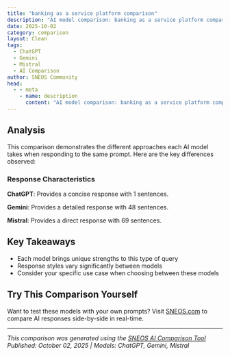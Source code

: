 ```yaml
---
title: "banking as a service platform comparison"
description: "AI model comparison: banking as a service platform comparison..."
date: 2025-10-02
category: comparison
layout: Clean
tags:
  - ChatGPT
  - Gemini
  - Mistral
  - AI Comparison
author: SNEOS Community
head:
  - - meta
    - name: description
      content: "AI model comparison: banking as a service platform comparison..."
---
```


<ChatComparison
  title="banking as a service platform comparison"
  prompt="banking as a service platform comparison"
  :responses='{
    "ChatGPT": "Error calling OpenAI API.",
    "Gemini": "## Banking as a Service (BaaS) Platform Comparison\n\nBanking as a Service (BaaS) platforms are enabling businesses of all sizes to embed financial services into their own offerings, creating new revenue streams, increasing customer engagement, and improving user experiences. Choosing the right BaaS platform is crucial for success. Here\u0027s a comparison of some popular options, focusing on key features and considerations:\n\n**Key Factors to Consider:**\n\n* **Services Offered:** Account creation, payments processing, card issuing, lending, KYC/AML compliance, etc.  Match the services offered to your specific needs.\n* **Compliance \u0026 Security:** Robust KYC/AML compliance is essential. Strong security protocols and fraud prevention mechanisms are crucial for protecting sensitive financial data.\n* **API Documentation \u0026 Developer Experience:** Clear, comprehensive, and well-documented APIs are vital for seamless integration. A user-friendly developer portal can significantly speed up development.\n* **Pricing Structure:** Understand the different pricing models (e.g., per transaction, monthly fee, usage-based) and how they scale with your business growth.\n* **Target Audience:** Some platforms are geared towards specific industries or company sizes (startups, SMEs, enterprises).\n* **Geographic Coverage:** Ensure the platform supports your target markets and complies with relevant regulations.\n* **Integration Capabilities:** Compatibility with your existing technology stack (CRM, ERP, etc.) is important for streamlined workflows.\n* **Customer Support \u0026 Onboarding:** Responsive and knowledgeable support is essential during the integration process and ongoing operations.\n* **Scalability:** The platform should be able to handle increasing transaction volumes and user growth as your business expands.\n* **Customization Options:** Ability to tailor the platform to your specific branding and user experience requirements.\n\n**Platform Comparison:**\n\nHere\u0027s a comparison of some leading BaaS platforms, keeping in mind that features and pricing can change:\n\n| Platform         | Key Features                                                        | Strengths                                                                   | Weaknesses                                                                  | Target Audience      | Pricing                                                | Examples                                                                   |\n|-------------------|-----------------------------------------------------------------------|-----------------------------------------------------------------------------|------------------------------------------------------------------------------|----------------------|--------------------------------------------------------|---------------------------------------------------------------------------|\n| **SynapseFI**     | Account creation, payments, debit cards, compliance, KYC/AML, identity | Comprehensive compliance tools, strong API documentation, customizable    | Can be complex to implement, requires significant technical expertise       | Fintechs, Larger SMEs | Variable based on volume, services, and custom features | Mercury, Gusto (formerly), Dave                                           |\n| **Unit**          | Bank accounts, cards, payments, lending, risk monitoring             | Easy-to-use API, fast onboarding, modern architecture                      | Limited international support, less mature than some competitors         | Startups, Growing SMEs | Usage-based, scalable                                   | Vouch, FitLab                                                              |\n| **Galileo (SoFi)** | Payments processing, card issuing, loyalty programs, fraud prevention| Scalable infrastructure, extensive card processing capabilities, global reach| Can be more expensive than alternatives, potentially slower iteration         | Enterprises, Large Fintechs | Transaction-based, custom pricing                         | Robinhood (partially), Chime                                             |\n| **Marqeta**       | Card issuing, spend controls, instant card issuance, open API         | Highly customizable card programs, advanced fraud prevention, real-time data | More focused on card issuing than other BaaS offerings                       | Enterprises, Fintechs with card focus | Transaction-based, custom pricing                         | Uber, DoorDash, Affirm                                                   |\n| **Treasury Prime** | Account opening, payments, compliance, partner bank connections     | Focus on banking operations, compliance automation, strong partner network | Potentially slower development due to reliance on partner banks           | Startups, Growing SMEs | Usage-based, tiers based on features and volume             | Plaid, First Republic Bank                                               |\n| **Plaid**          | Data aggregation, account verification, payments, identity verification| Wide range of bank integrations, extensive developer tools, focused on connectivity | Not a full-fledged BaaS platform, more focused on data access and verification | Fintechs, Startups      | Subscription, usage-based                                 | Many Fintech apps use Plaid for account connections                   |\n| **Ramp**          | Corporate cards, expense management, bill pay, accounting automation  | Integrated solution, modern UX, focused on corporate finance             | Limited to corporate finance use cases                                     | Startups, SMEs         | Subscription-based                                      | Many companies using Ramp for expense management                          |\n| **Green Dot**      | Prepaid cards, banking accounts, money processing services             | Long-standing industry experience, large network, regulatory expertise   | Older technology stack, potentially less flexible than modern APIs        | Enterprises, Established Businesses | Transaction-based, custom pricing                         | Walmart MoneyCard, Uber Debit Card                                        |\n\n**Detailed Explanation of Key Features:**\n\n* **Account Creation:**  Enables users to open bank accounts directly within your application.\n* **Payments Processing:**  Facilitates various payment methods, including ACH, wires, card payments, and real-time payments (RTP).\n* **Card Issuing:**  Allows you to issue branded debit or credit cards to your users, providing a seamless payment experience.\n* **KYC/AML Compliance:**  Handles Know Your Customer (KYC) and Anti-Money Laundering (AML) compliance checks, ensuring regulatory adherence.\n* **Lending:**  Offers the ability to provide loans and credit products to your customers.\n* **Risk Monitoring:**  Provides tools to monitor transactions for fraud and other suspicious activity.\n* **Partner Bank Connections:** Integrations with FDIC-insured banks to hold customer funds securely.\n* **Data Aggregation:** Connects to various financial accounts to provide users with a holistic view of their finances.\n\n**Example Use Cases:**\n\n* **Neobanks:** Building a digital banking platform from scratch using BaaS infrastructure.\n* **Fintech Apps:** Integrating payment processing, card issuing, or lending into their existing apps.\n* **E-commerce Platforms:** Offering branded payment cards or financing options to customers.\n* **Marketplaces:** Facilitating payments between buyers and sellers on their platforms.\n* **Subscription Services:** Managing recurring payments and offering subscription-based banking features.\n\n**How to Choose the Right BaaS Platform:**\n\n1. **Define Your Business Needs:** Clearly outline your specific requirements, including the types of financial services you want to offer, your target audience, and your budget.\n2. **Research and Evaluate Platforms:**  Compare different BaaS platforms based on the key factors mentioned above.  Consider factors like API documentation, compliance support, and pricing models.\n3. **Request Demos and Proof of Concepts:**  Test out the platforms with real-world scenarios to ensure they meet your requirements.\n4. **Consider Long-Term Scalability:**  Choose a platform that can grow with your business and handle increasing transaction volumes.\n5. **Negotiate Pricing and Terms:**  Carefully review the pricing structure and terms of service to ensure they are favorable to your business.\n6. **Focus on Developer Experience:** Prioritize platforms with robust APIs and good documentation for faster integration.\n\n**Disclaimer:**  This information is for general guidance only and should not be considered financial or legal advice. It is crucial to conduct your own thorough research and consult with relevant professionals before making any decisions. Pricing and features are subject to change without notice.  Always refer to the official documentation of each platform for the most up-to-date information.\n",
    "Mistral": "Banking as a Service (BaaS) platforms enable non-bank companies to offer financial services by leveraging the infrastructure and regulatory compliance of traditional banks. Here\u0027s a comparison of some popular BaaS platforms:\n\n### 1. **Stripe Treasury**\n- **Overview**: Stripe Treasury allows businesses to offer financial services such as bank accounts, debit cards, and money transfers.\n- **Key Features**:\n  - Integrated with Stripe\u0027s payment processing.\n  - Offers APIs for easy integration.\n  - Supports multiple currencies.\n  - Strong security and compliance measures.\n- **Use Cases**: E-commerce platforms, marketplaces, and gig economy companies.\n- **Pros**:\n  - Seamless integration with Stripe\u0027s ecosystem.\n  - Strong developer tools and documentation.\n- **Cons**:\n  - Limited to Stripe\u0027s ecosystem.\n  - May have higher fees compared to other platforms.\n\n### 2. **Solarisbank**\n- **Overview**: Solarisbank is a German-based BaaS platform that offers a wide range of financial services, including lending, payments, and digital banking.\n- **Key Features**:\n  - Modular banking services.\n  - Comprehensive API suite.\n  - Strong regulatory compliance.\n  - Supports multiple financial products.\n- **Use Cases**: Fintech startups, e-commerce platforms, and traditional banks.\n- **Pros**:\n  - Flexible and modular approach.\n  - Strong regulatory framework.\n- **Cons**:\n  - Primarily focused on the European market.\n  - Complexity in integration for non-European companies.\n\n### 3. **BBVA Open Platform**\n- **Overview**: BBVA Open Platform provides a suite of banking services, including account management, payments, and lending.\n- **Key Features**:\n  - Robust API suite.\n  - Strong regulatory compliance.\n  - Supports multiple financial products.\n  - Integration with BBVA\u0027s banking services.\n- **Use Cases**: Fintech startups, e-commerce platforms, and traditional banks.\n- **Pros**:\n  - Strong brand and regulatory backing.\n  - Comprehensive range of services.\n- **Cons**:\n  - Limited to BBVA\u0027s ecosystem.\n  - May have higher fees compared to other platforms.\n\n### 4. **Railsbank**\n- **Overview**: Railsbank offers a comprehensive BaaS platform that includes account management, payments, and compliance services.\n- **Key Features**:\n  - Modular banking services.\n  - Comprehensive API suite.\n  - Strong regulatory compliance.\n  - Supports multiple financial products.\n- **Use Cases**: Fintech startups, e-commerce platforms, and traditional banks.\n- **Pros**:\n  - Flexible and modular approach.\n  - Strong regulatory framework.\n- **Cons**:\n  - Complexity in integration.\n  - May have higher fees compared to other platforms.\n\n### 5. **Marqeta**\n- **Overview**: Marqeta specializes in card issuing and payment processing, offering a range of financial services.\n- **Key Features**:\n  - Comprehensive API suite.\n  - Strong regulatory compliance.\n  - Supports multiple financial products.\n  - Focus on card issuing and payment processing.\n- **Use Cases**: Fintech startups, e-commerce platforms, and traditional banks.\n- **Pros**:\n  - Strong focus on card issuing.\n  - Comprehensive range of services.\n- **Cons**:\n  - Limited to card issuing and payment processing.\n  - May have higher fees compared to other platforms.\n\n### 6. **Mambu**\n- **Overview**: Mambu is a cloud-native banking platform that offers a range of financial services, including lending, deposits, and payments.\n- **Key Features**:\n  - Modular banking services.\n  - Comprehensive API suite.\n  - Strong regulatory compliance.\n  - Supports multiple financial products.\n- **Use Cases**: Fintech startups, e-commerce platforms, and traditional banks.\n- **Pros**:\n  - Flexible and modular approach.\n  - Strong regulatory framework.\n- **Cons**:\n  - Complexity in integration.\n  - May have higher fees compared to other platforms.\n\n### Comparison Summary\n\n| Feature                | Stripe Treasury | Solarisbank | BBVA Open Platform | Railsbank | Marqeta | Mambu |\n|------------------------|-----------------|-------------|---------------------|-----------|---------|-------|\n| **API Suite**          | Yes             | Yes         | Yes                 | Yes       | Yes     | Yes   |\n| **Regulatory Compliance** | Yes         | Yes         | Yes                 | Yes       | Yes     | Yes   |\n| **Modular Services**   | Yes             | Yes         | Yes                 | Yes       | Yes     | Yes   |\n| **Multiple Currencies**| Yes             | Yes         | Yes                 | Yes       | Yes     | Yes   |\n| **Card Issuing**       | No              | Yes         | Yes                 | Yes       | Yes     | Yes   |\n| **Lending**            | No              | Yes         | Yes                 | Yes       | No      | Yes   |\n| **Payments**           | Yes             | Yes         | Yes                 | Yes       | Yes     | Yes   |\n| **Geographic Focus**   | Global          | Europe      | Global              | Global    | Global  | Global|\n\n### Conclusion\nChoosing the right BaaS platform depends on your specific needs, such as the types of financial services you want to offer, your geographic focus, and your budget. Each platform has its strengths and weaknesses, so it\u0027s important to evaluate them based on your requirements."
  }'
  published-date="08:19"
/>

## Analysis

This comparison demonstrates the different approaches each AI model takes when responding to the same prompt. Here are the key differences observed:

### Response Characteristics

**ChatGPT**: Provides a concise response with 1 sentences. 

**Gemini**: Provides a detailed response with 48 sentences. 

**Mistral**: Provides a direct response with 69 sentences. 

## Key Takeaways

- Each model brings unique strengths to this type of query
- Response styles vary significantly between models
- Consider your specific use case when choosing between these models

## Try This Comparison Yourself

Want to test these models with your own prompts? Visit [SNEOS.com](https://sneos.com) to compare AI responses side-by-side in real-time.

---

*This comparison was generated using the [SNEOS AI Comparison Tool](https://sneos.com)*
*Published: October 02, 2025 | Models: ChatGPT, Gemini, Mistral*
